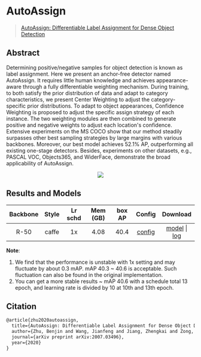 # AutoAssign

> [AutoAssign: Differentiable Label Assignment for Dense Object Detection](https://arxiv.org/abs/2007.03496)

<!-- [ALGORITHM] -->

## Abstract

Determining positive/negative samples for object detection is known as label assignment. Here we present an anchor-free detector named AutoAssign. It requires little human knowledge and achieves appearance-aware through a fully differentiable weighting mechanism. During training, to both satisfy the prior distribution of data and adapt to category characteristics, we present Center Weighting to adjust the category-specific prior distributions. To adapt to object appearances, Confidence Weighting is proposed to adjust the specific assign strategy of each instance. The two weighting modules are then combined to generate positive and negative weights to adjust each location's confidence. Extensive experiments on the MS COCO show that our method steadily surpasses other best sampling strategies by large margins with various backbones. Moreover, our best model achieves 52.1% AP, outperforming all existing one-stage detectors. Besides, experiments on other datasets, e.g., PASCAL VOC, Objects365, and WiderFace, demonstrate the broad applicability of AutoAssign.

<div align=center>
<img src="https://user-images.githubusercontent.com/40661020/143870875-33567e44-0584-4470-9a90-0df0fb6c1fe2.png"/>
</div>

## Results and Models

| Backbone | Style | Lr schd | Mem (GB) | box AP |                     Config                      |                                                                                                                                                        Download                                                                                                                                                         |
| :------: | :---: | :-----: | :------: | :----: | :---------------------------------------------: | :---------------------------------------------------------------------------------------------------------------------------------------------------------------------------------------------------------------------------------------------------------------------------------------------------------------------: |
|   R-50   | caffe |   1x    |   4.08   |  40.4  | [config](./autoassign_r50-caffe_fpn_1x_coco.py) | [model](https://download.openmmlab.com/mmdetection/v2.0/autoassign/auto_assign_r50_fpn_1x_coco/auto_assign_r50_fpn_1x_coco_20210413_115540-5e17991f.pth) \| [log](https://download.openmmlab.com/mmdetection/v2.0/autoassign/auto_assign_r50_fpn_1x_coco/auto_assign_r50_fpn_1x_coco_20210413_115540-5e17991f.log.json) |

**Note**:

1. We find that the performance is unstable with 1x setting and may fluctuate by about 0.3 mAP. mAP 40.3 ~ 40.6 is acceptable. Such fluctuation can also be found in the original implementation.
2. You can get a more stable results ~ mAP 40.6 with a schedule total 13 epoch, and learning rate is divided by 10 at 10th and 13th epoch.

## Citation

```latex
@article{zhu2020autoassign,
  title={AutoAssign: Differentiable Label Assignment for Dense Object Detection},
  author={Zhu, Benjin and Wang, Jianfeng and Jiang, Zhengkai and Zong, Fuhang and Liu, Songtao and Li, Zeming and Sun, Jian},
  journal={arXiv preprint arXiv:2007.03496},
  year={2020}
}
```

